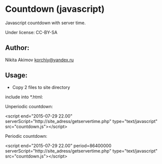 # Сountdown (javascript)

Javascript countdown with server time.

Under license: CC-BY-SA

Author:
---
Nikita Akimov
korchiy@yandex.ru

Usage:
---
- Copy 2 files to site directory

include into *.html:

Unperiodic countdown:

&lt;script end=&quot;2015-07-29 22.00&quot; serverScript=&quot;http://site_adress/getservertime.php&quot; type=&quot;text/javascript&quot; src=&quot;countdown.js&quot;&gt;&lt;/script&gt;

Periodic countdown:

&lt;script end=&quot;2015-07-29 22.00&quot; period=86400000 serverScript=&quot;http://site_adress/getservertime.php&quot; type=&quot;text/javascript&quot; src=&quot;countdown.js&quot;&gt;&lt;/script&gt;
